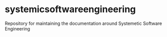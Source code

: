 # systemicsoftwareengineering
Repository for maintaining the documentation around Systemetic Software Engineering
